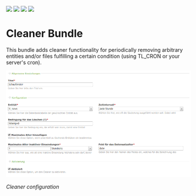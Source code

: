 ![](https://img.shields.io/packagist/v/heimrichhannot/contao-cleaner-bundle.svg)
![](https://img.shields.io/packagist/dt/heimrichhannot/contao-cleaner-bundle.svg)
[![](https://img.shields.io/travis/heimrichhannot/contao-cleaner-bundle/master.svg)](https://travis-ci.org/heimrichhannot/contao-cleaner-bundle/)
[![](https://img.shields.io/coveralls/heimrichhannot/contao-cleaner-bundle/master.svg)](https://coveralls.io/github/heimrichhannot/contao-cleaner-bundle)

# Cleaner Bundle

This bundle adds cleaner functionality for periodically removing arbitrary entities and/or files fulfilling a certain condition (using TL_CRON or your server's cron).

![alt Archive](docs/screenshot.png)

*Cleaner configuration*